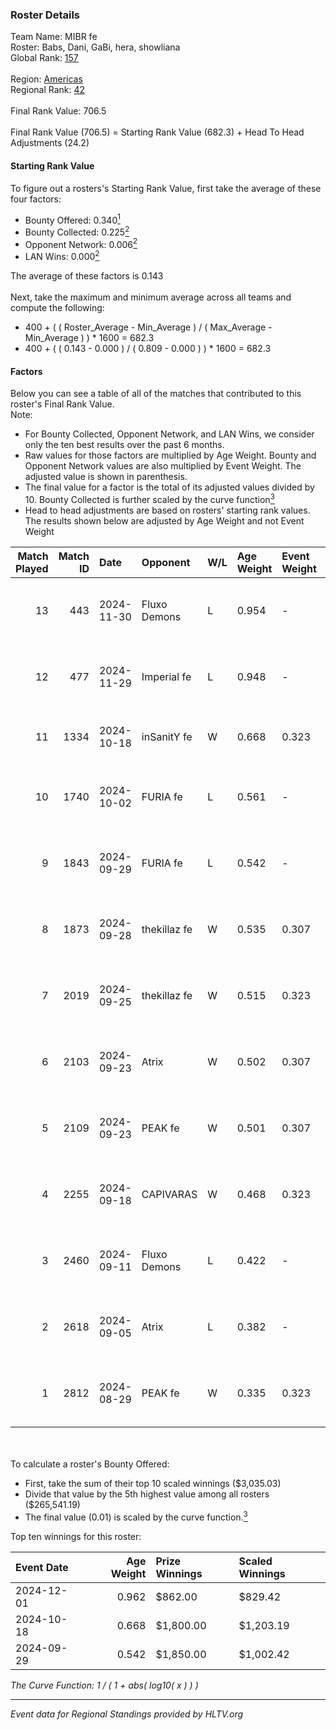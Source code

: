 ### Roster Details<br />
Team Name: MIBR fe<br />
Roster: Babs, Dani, GaBi, hera, showliana<br />
Global Rank: [157](../../standings_global_2025_01_06.md)<br />
<br />
Region: [Americas]( ../../standings_americas_2025_01_06.md)<br />
Regional Rank: [42]( ../../standings_americas_2025_01_06.md)<br />
<br />
Final Rank Value:  706.5<br />
<br />
Final Rank Value (706.5) = Starting Rank Value (682.3) + Head To Head Adjustments (24.2)<br />

#### Starting Rank Value<br />
To figure out a rosters's Starting Rank Value, first take the average of these four factors:<br />
- Bounty Offered: 0.340[<sup>1</sup>](#table2)
- Bounty Collected: 0.225[<sup>2</sup>](#table1)
- Opponent Network: 0.006[<sup>2</sup>](#table1)
- LAN Wins: 0.000[<sup>2</sup>](#table1)

The average of these factors is 0.143<br />
<br />
Next, take the maximum and minimum average across all teams and compute the following:<br />
- 400 + ( ( Roster_Average - Min_Average ) / ( Max_Average - Min_Average ) ) * 1600 = 682.3
- 400 + ( ( 0.143 - 0.000 ) / ( 0.809 - 0.000 ) ) * 1600 = 682.3


#### Factors<br />
Below you can see a table of all of the matches that contributed to this roster's Final Rank Value.<br />
Note:<br />

- For Bounty Collected, Opponent Network, and LAN Wins, we consider only the ten best results over the past 6 months.
- Raw values for those factors are multiplied by Age Weight. Bounty and Opponent Network values are also multiplied by Event Weight. The adjusted value is shown in parenthesis.
- The final value for a factor is the total of its adjusted values divided by 10. Bounty Collected is further scaled by the curve function[<sup>3</sup>](#curveFunction)
- Head to head adjustments are based on rosters' starting rank values. The results shown below are adjusted by Age Weight and not Event Weight
<span id="table1"></span><br />


| Match Played | Match ID | Date       | Opponent     | W/L | Age Weight | Event Weight | Bounty Collected | Opponent Network | LAN Wins  | H2H Adj. | Roster                            |
| -: | -: | :- | :- | :- | :- | :- | :- | :- | :- | -: | :- |
|           13 |      443 | 2024-11-30 | Fluxo Demons | L   | 0.954      | -            | -                | -                | -         |    -9.21 | Babs, Dani, GaBi, hera, showliana |
|           12 |      477 | 2024-11-29 | Imperial fe  | L   | 0.948      | -            | -                | -                | -         |    -1.36 | Babs, Dani, GaBi, hera, showliana |
|           11 |     1334 | 2024-10-18 | inSanitY fe  | W   | 0.668      | 0.323        | 0.003 (0.001)    | 0.085 (0.018)    | 0 (0.000) |     9.01 | Babs, Dani, GaBi, Jelly, lexy     |
|           10 |     1740 | 2024-10-02 | FURIA fe     | L   | 0.561      | -            | -                | -                | -         |    -0.85 | Babs, Dani, GaBi, khizha, lexy    |
|            9 |     1843 | 2024-09-29 | FURIA fe     | L   | 0.542      | -            | -                | -                | -         |    -0.83 | Babs, Dani, GaBi, khizha, REGIANE |
|            8 |     1873 | 2024-09-28 | thekillaz fe | W   | 0.535      | 0.307        | 0.003 (0.001)    | 0.067 (0.011)    | 0 (0.000) |     7.18 | Babs, Dani, GaBi, khizha, REGIANE |
|            7 |     2019 | 2024-09-25 | thekillaz fe | W   | 0.515      | 0.323        | 0.003 (0.001)    | 0.067 (0.011)    | 0 (0.000) |     7.03 | Babs, Dani, GaBi, khizha, REGIANE |
|            6 |     2103 | 2024-09-23 | Atrix        | W   | 0.502      | 0.307        | 0.004 (0.001)    | 0.106 (0.016)    | 0 (0.000) |     7.75 | Babs, Dani, GaBi, khizha, REGIANE |
|            5 |     2109 | 2024-09-23 | PEAK fe      | W   | 0.501      | 0.307        | 0.003 (0.000)    | 0.030 (0.005)    | 0 (0.000) |     6.41 | Babs, Dani, GaBi, khizha, REGIANE |
|            4 |     2255 | 2024-09-18 | CAPIVARAS    | W   | 0.468      | 0.323        | 0.003 (0.000)    | 0.000 (0.000)    | 0 (0.000) |     4.46 | Babs, Dani, GaBi, khizha, REGIANE |
|            3 |     2460 | 2024-09-11 | Fluxo Demons | L   | 0.422      | -            | -                | -                | -         |    -3.70 | Babs, Dani, GaBi, khizha, REGIANE |
|            2 |     2618 | 2024-09-05 | Atrix        | L   | 0.382      | -            | -                | -                | -         |    -6.24 | Babs, Dani, GaBi, khizha, REGIANE |
|            1 |     2812 | 2024-08-29 | PEAK fe      | W   | 0.335      | 0.323        | 0.003 (0.000)    | 0.030 (0.003)    | 0 (0.000) |     4.53 | Babs, Dani, GaBi, khizha, REGIANE |

<br />
<span id="table2"></span><br />
To calculate a roster's Bounty Offered:<br />

- First, take the sum of their top 10 scaled winnings ($3,035.03)
- Divide that value by the 5th highest value among all rosters ($265,541.19)
- The final value (0.01) is scaled by the curve function.[<sup>3</sup>](#curveFunction)

Top ten winnings for this roster:<br />

| Event Date | Age Weight | Prize Winnings | Scaled Winnings |
| :- | -: | :- | :- |
| 2024-12-01 |      0.962 | $862.00        | $829.42         |
| 2024-10-18 |      0.668 | $1,800.00      | $1,203.19       |
| 2024-09-29 |      0.542 | $1,850.00      | $1,002.42       |


<span id="curveFunction"></span>_The Curve Function: 1 / ( 1 + abs( log10( x ) ) )_<br />

---
_Event data for Regional Standings provided by HLTV.org_<br />
